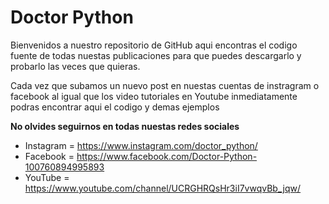 # Doctor Python

Bienvenidos a nuestro repositorio de GitHub aqui encontras el codigo fuente de todas nuestas publicaciones para que puedes descargarlo y probarlo las veces que quieras. 

Cada vez que subamos un nuevo post en nuestas cuentas de instragram o facebook al igual que los video tutoriales en Youtube inmediatamente podras encontrar aqui el codigo y demas ejemplos

**No olvides seguirnos en todas nuestas redes sociales**
- Instagram  = https://www.instagram.com/doctor_python/  
- Facebook   = https://www.facebook.com/Doctor-Python-100760894995893
- YouTube    = https://www.youtube.com/channel/UCRGHRQsHr3iI7vwqvBb_jqw/


